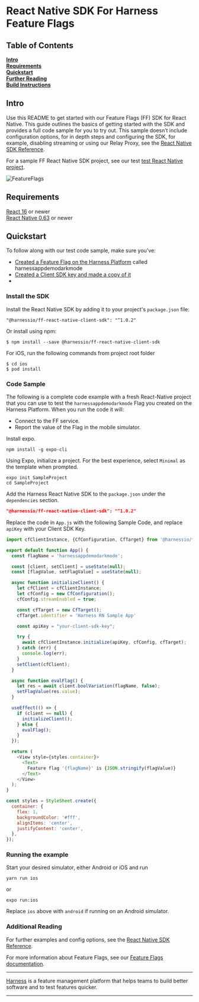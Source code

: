React Native SDK For Harness Feature Flags
========================

## Table of Contents
**[Intro](#Intro)**<br>
**[Requirements](#Requirements)**<br>
**[Quickstart](#Quickstart)**<br>
**[Further Reading](docs/further_reading.md)**<br>
**[Build Instructions](docs/build.md)**<br>


## Intro

Use this README to get started with our Feature Flags (FF) SDK for React Native. This guide outlines the basics of getting started with the SDK and provides a full code sample for you to try out.
This sample doesn’t include configuration options, for in depth steps and configuring the SDK, for example, disabling streaming or using our Relay Proxy, see the  [React Native SDK Reference](https://ngdocs.harness.io/article/z2w6uj9mzb-react-native-sdk-reference).

For a sample FF React Native SDK project, see our test [test React Native project](examples/getting_started/getting_started.py).

![FeatureFlags](https://github.com/harness/ff-react-native-client-sdk/raw/main/docs/images/ff-gui.png)

## Requirements

[React 16](https://reactjs.org/) or newer<br>
[React Native 0.63](https://reactnative.dev/docs/environment-setup) or newer<br>

## Quickstart
To follow along with our test code sample, make sure you’ve:

- [Created a Feature Flag on the Harness Platform](https://ngdocs.harness.io/article/1j7pdkqh7j-create-a-feature-flag) called harnessappdemodarkmode
- [Created a Client SDK key and made a copy of it](https://ngdocs.harness.io/article/1j7pdkqh7j-create-a-feature-flag#step_3_create_an_sdk_key)
-
### Install the SDK
Install the React Native SDK by adding it to your project's `package.json` file:
```
"@harnessio/ff-react-native-client-sdk": "^1.0.2"
```

Or install using npm:
```shell
$ npm install --save @harnessio/ff-react-native-client-sdk
```

For iOS, run the following commands from project root folder
```shell
$ cd ios
$ pod install
```

### Code Sample
The following is a complete code example with a fresh React-Native project that you can use to test the `harnessappdemodarkmode` Flag you created on the Harness Platform. When you run the code it will:
- Connect to the FF service.
- Report the value of the Flag in the mobile simulator. 

Install expo.
```shell
npm install -g expo-cli
```

Using Expo, initialize a project. For the best experience, select `Minimal` as the template when prompted.
```shell
expo init SampleProject
cd SampleProject
```

Add the Harness React Native SDK to the `package.json` under the `dependencies` section.
```json
"@harnessio/ff-react-native-client-sdk": "^1.0.2"
```

Replace the code in `App.js` with the following Sample Code, and replace `apiKey` with your Client SDK Key.
```javascript
import cfClientInstance, {CfConfiguration, CfTarget} from '@harnessio/ff-react-native-client-sdk';

export default function App() {
  const flagName = 'harnessappdemodarkmode';

  const [client, setClient] = useState(null);
  const [flagValue, setFlagValue] = useState(null);

  async function initializeClient() {
    let cfClient = cfClientInstance;
    let cfConfig = new CfConfiguration();
    cfConfig.streamEnabled = true;

    const cfTarget = new CfTarget();
    cfTarget.identifier = 'Harness RN Sample App'

    const apiKey = "your-client-sdk-key";

    try {
      await cfClientInstance.initialize(apiKey, cfConfig, cfTarget);
    } catch (err) {
      console.log(err);
    }
    setClient(cfClient);
  }

  async function evalFlag() {
    let res = await client.boolVariation(flagName, false);
    setFlagValue(res.value);
  }

  useEffect(() => {
    if (client == null) {
      initializeClient();
    } else {
      evalFlag();
    }
  });

  return (
    <View style={styles.container}>
      <Text>
        Feature flag '{flagName}' is {JSON.stringify(flagValue)}
      </Text>
    </View>
  );
}

const styles = StyleSheet.create({
  container: {
    flex: 1,
    backgroundColor: '#fff',
    alignItems: 'center',
    justifyContent: 'center',
  },
});
```

### Running the example

Start your desired simulator, either Android or iOS and run
```shell
yarn run ios
```
or
```shell
expo run:ios
```
Replace `ios` above with `android` if running on an Android simulator.

### Additional Reading

For further examples and config options, see the [React Native SDK Reference](https://ngdocs.harness.io/article/z2w6uj9mzb-react-native-sdk-reference).

For more information about Feature Flags, see our [Feature Flags documentation](https://ngdocs.harness.io/article/0a2u2ppp8s-getting-started-with-feature-flags).

-------------------------
[Harness](https://www.harness.io/) is a feature management platform that helps teams to build better software and to
test features quicker.

-------------------------
